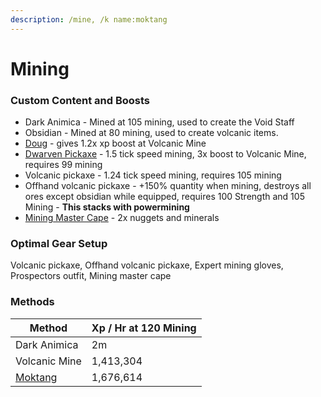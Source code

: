 ```yaml
---
description: /mine, /k name:moktang
---
```


# Mining

### Custom Content and Boosts

* Dark Animica - Mined at 105 mining, used to create the Void Staff
* Obsidian - Mined at 80 mining, used to create volcanic items.
* [Doug](https://bso-wiki.oldschool.gg/custom-items/pets) - gives 1.2x xp boost at Volcanic Mine
* [Dwarven Pickaxe](https://bso-wiki.oldschool.gg/custom-items/equippables#dwarven-equipment) - 1.5 tick speed mining, 3x boost to Volcanic Mine, requires 99 mining
* Volcanic pickaxe - 1.24 tick speed mining, requires 105 mining
* Offhand volcanic pickaxe - +150% quantity when mining, destroys all ores except obsidian while equipped, requires 100 Strength and 105 Mining - **This stacks with powermining**
* [Mining Master Cape](../custom-items/equippables/#master-capes) - 2x nuggets and minerals

### Optimal Gear Setup

Volcanic pickaxe, Offhand volcanic pickaxe, Expert mining gloves, Prospectors outfit, Mining master cape

### Methods

| Method                                               | Xp / Hr at 120 Mining |
| ---------------------------------------------------- | --------------------- |
| Dark Animica                                         | 2m                    |
| Volcanic Mine                                        | 1,413,304             |
| [Moktang](../bso-custom-killables/bosses/moktang.md) | 1,676,614             |
